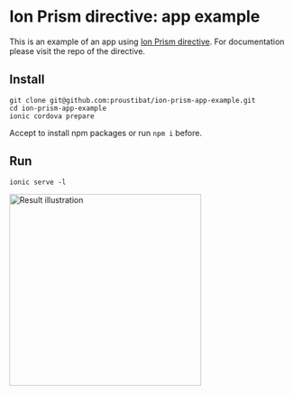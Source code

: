 # Ion Prism directive: app example

This is an example of an app using [Ion Prism directive](https://github.com/proustibat/ion-prism). 
For documentation please visit the repo of the directive.

## Install
```
git clone git@github.com:proustibat/ion-prism-app-example.git
cd ion-prism-app-example
ionic cordova prepare
```
Accept to install npm packages or run `npm i` before.

## Run
```
ionic serve -l
```

<img src="https://i.imgur.com/7wuI6aP.png" width="340" alt="Result illustration"/>

